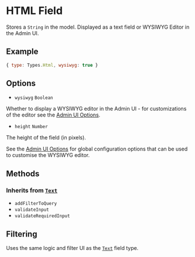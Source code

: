 # HTML Field

Stores a `String` in the model.
Displayed as a text field or WYSIWYG Editor in the Admin UI.

## Example

```js
{ type: Types.Html, wysiwyg: true }
```

## Options

* `wysiwyg` `Boolean`

Whether to display a WYSIWYG editor in the Admin UI - for customizations of the editor see the [Admin UI Options](http://keystonejs.com/docs/configuration/#options-ui).

* `height` `Number`

The height of the field (in pixels).

See the [Admin UI Options](http://keystonejs.com/docs/configuration#options-ui) for global configuration options that can be used to customise the WYSIWYG editor.

## Methods

### Inherits from [`Text`](../text)

* `addFilterToQuery`
* `validateInput`
* `validateRequiredInput`

## Filtering

Uses the same logic and filter UI as the [`Text`](../text) field type.
